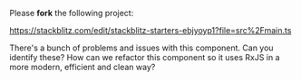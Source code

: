 Please **fork** the following project:

https://stackblitz.com/edit/stackblitz-starters-ebjyoyp1?file=src%2Fmain.ts

There's a bunch of problems and issues with this component. Can you identify these? How can we refactor this component so it uses RxJS in a more
modern, efficient and clean way?